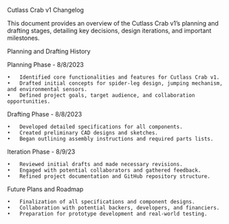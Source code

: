Cutlass Crab v1 Changelog

This document provides an overview of the Cutlass Crab v1’s planning and drafting stages, detailing key decisions, design iterations, and important milestones.

Planning and Drafting History

Planning Phase - 8/8/2023

	•	Identified core functionalities and features for Cutlass Crab v1.
	•	Drafted initial concepts for spider-leg design, jumping mechanism, and environmental sensors.
	•	Defined project goals, target audience, and collaboration opportunities.

Drafting Phase - 8/8/2023

	•	Developed detailed specifications for all components.
	•	Created preliminary CAD designs and sketches.
	•	Began outlining assembly instructions and required parts lists.

Iteration Phase - 8/9/23

	•	Reviewed initial drafts and made necessary revisions.
	•	Engaged with potential collaborators and gathered feedback.
	•	Refined project documentation and GitHub repository structure.

Future Plans and Roadmap

	•	Finalization of all specifications and component designs.
	•	Collaboration with potential backers, developers, and financiers.
	•	Preparation for prototype development and real-world testing.
